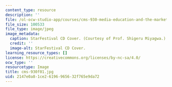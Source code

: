 ```yaml
---
content_type: resource
description: ''
file: /ol-ocw-studio-app/courses/cms-930-media-education-and-the-marketplace-fall-2001/2147e0a81ce26196965632f765e9da72_cms-930f01.jpg
file_size: 100533
file_type: image/jpeg
image_metadata:
  caption: StarFestival CD Cover. (Courtesy of Prof. Shigeru Miyagwa.)
  credit: ''
  image-alt: StarFestival CD Cover.
learning_resource_types: []
license: https://creativecommons.org/licenses/by-nc-sa/4.0/
ocw_type: ''
resourcetype: Image
title: cms-930f01.jpg
uid: 2147e0a8-1ce2-6196-9656-32f765e9da72
---
```

